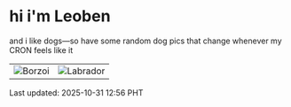# hi i'm Leoben

and i like dogs—so have some random dog pics that change whenever my CRON feels like it

|  |  |
|--------|----------|
| ![Borzoi](https://random-dog-vercel.vercel.app/api/random-borzoi?v=1761886614) | ![Labrador](https://random-dog-vercel.vercel.app/api/random-labrador?v=1761886614) |

Last updated: 2025-10-31 12:56 PHT
